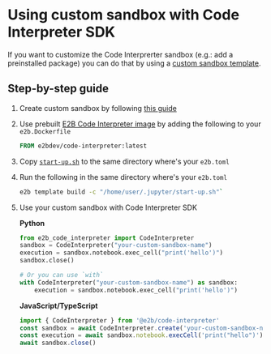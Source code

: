 # Using custom sandbox with Code Interpreter SDK

If you want to customize the Code Interprerter sandbox (e.g.: add a preinstalled package) you can do that by using a [custom sandbox template](https://e2b.dev/docs/sandbox/templates/overview).


## Step-by-step guide
1. Create custom sandbox by following [this guide](https://e2b.dev/docs/guide/custom-sandbox)

2. Use prebuilt [E2B Code Interpreter image](https://hub.docker.com/r/e2bdev/code-interpreter) by adding the following to your `e2b.Dockerfile`

    ```Dockerfile
    FROM e2bdev/code-interpreter:latest
    ```

3. Copy [`start-up.sh`](./start-up.sh) to the same directory where's your `e2b.toml`

4. Run the following in the same directory where's your `e2b.toml`
    ```sh
    e2b template build -c "/home/user/.jupyter/start-up.sh"` 
    ```

5. Use your custom sandbox with Code Interpreter SDK

   **Python**
   ```python
   from e2b_code_interpreter import CodeInterpreter
   sandbox = CodeInterpreter("your-custom-sandbox-name")
   execution = sandbox.notebook.exec_cell("print('hello')")
   sandbox.close()

   # Or you can use `with`
   with CodeInterpreter("your-custom-sandbox-name") as sandbox:
       execution = sandbox.notebook.exec_cell("print('hello')")
   ```
   

   **JavaScript/TypeScript**
   ```js
   import { CodeInterpreter } from '@e2b/code-interpreter'
   const sandbox = await CodeInterpreter.create('your-custom-sandbox-name')
   const execution = await sandbox.notebook.execCell('print("hello")')
   await sandbox.close()
   ```
